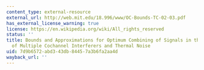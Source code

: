 ```yaml
---
content_type: external-resource
external_url: http://web.mit.edu/18.996/www/OC-Bounds-TC-02-03.pdf
has_external_license_warning: true
license: https://en.wikipedia.org/wiki/All_rights_reserved
status: ''
title: Bounds and Approximations for Optimum Combining of Signals in the Presence
  of Multiple Cochannel Interferers and Thermal Noise
uid: 7d9b6572-abd3-43db-8445-7a3b6fa2aa4d
wayback_url: ''
---
```

